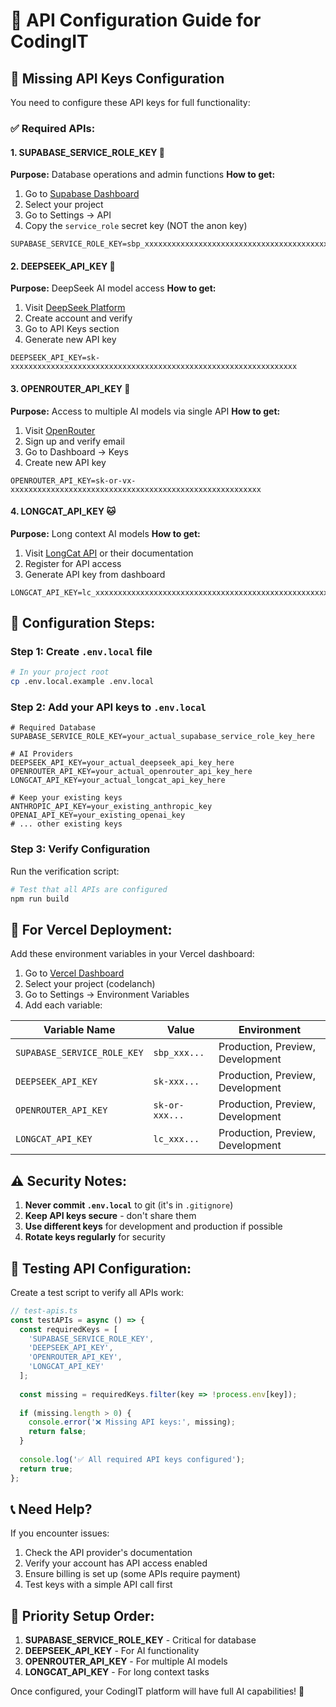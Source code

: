 # 🔧 API Configuration Guide for CodingIT

## 🚨 Missing API Keys Configuration

You need to configure these API keys for full functionality:

### ✅ **Required APIs:**

#### 1. **SUPABASE_SERVICE_ROLE_KEY** 🔐
**Purpose:** Database operations and admin functions
**How to get:**
1. Go to [Supabase Dashboard](https://supabase.com/dashboard)
2. Select your project
3. Go to Settings → API
4. Copy the `service_role` secret key (NOT the anon key)

```env
SUPABASE_SERVICE_ROLE_KEY=sbp_xxxxxxxxxxxxxxxxxxxxxxxxxxxxxxxxxxxxxxxxxxxxxxxxxxxxxxxxxxxxxxxxxxxxxxxx
```

#### 2. **DEEPSEEK_API_KEY** 🧠
**Purpose:** DeepSeek AI model access
**How to get:**
1. Visit [DeepSeek Platform](https://platform.deepseek.com/)
2. Create account and verify
3. Go to API Keys section
4. Generate new API key

```env
DEEPSEEK_API_KEY=sk-xxxxxxxxxxxxxxxxxxxxxxxxxxxxxxxxxxxxxxxxxxxxxxxxxxxxxxxxxxxxxxxx
```

#### 3. **OPENROUTER_API_KEY** 🚀
**Purpose:** Access to multiple AI models via single API
**How to get:**
1. Visit [OpenRouter](https://openrouter.ai/)
2. Sign up and verify email
3. Go to Dashboard → Keys
4. Create new API key

```env
OPENROUTER_API_KEY=sk-or-vx-xxxxxxxxxxxxxxxxxxxxxxxxxxxxxxxxxxxxxxxxxxxxxxxxxxxxxxxx
```

#### 4. **LONGCAT_API_KEY** 🐱
**Purpose:** Long context AI models
**How to get:**
1. Visit [LongCat API](https://longcat.ai/) or their documentation
2. Register for API access
3. Generate API key from dashboard

```env
LONGCAT_API_KEY=lc_xxxxxxxxxxxxxxxxxxxxxxxxxxxxxxxxxxxxxxxxxxxxxxxxxxxxxxxxxxxxxxxx
```

## 🔧 **Configuration Steps:**

### Step 1: Create `.env.local` file
```bash
# In your project root
cp .env.local.example .env.local
```

### Step 2: Add your API keys to `.env.local`
```env
# Required Database
SUPABASE_SERVICE_ROLE_KEY=your_actual_supabase_service_role_key_here

# AI Providers
DEEPSEEK_API_KEY=your_actual_deepseek_api_key_here
OPENROUTER_API_KEY=your_actual_openrouter_api_key_here  
LONGCAT_API_KEY=your_actual_longcat_api_key_here

# Keep your existing keys
ANTHROPIC_API_KEY=your_existing_anthropic_key
OPENAI_API_KEY=your_existing_openai_key
# ... other existing keys
```

### Step 3: Verify Configuration
Run the verification script:
```bash
# Test that all APIs are configured
npm run build
```

## 🚀 **For Vercel Deployment:**

Add these environment variables in your Vercel dashboard:

1. Go to [Vercel Dashboard](https://vercel.com/dashboard)
2. Select your project (codelanch)
3. Go to Settings → Environment Variables
4. Add each variable:

| Variable Name | Value | Environment |
|---------------|-------|-------------|
| `SUPABASE_SERVICE_ROLE_KEY` | `sbp_xxx...` | Production, Preview, Development |
| `DEEPSEEK_API_KEY` | `sk-xxx...` | Production, Preview, Development |
| `OPENROUTER_API_KEY` | `sk-or-xxx...` | Production, Preview, Development |
| `LONGCAT_API_KEY` | `lc_xxx...` | Production, Preview, Development |

## ⚠️ **Security Notes:**

1. **Never commit `.env.local`** to git (it's in `.gitignore`)
2. **Keep API keys secure** - don't share them
3. **Use different keys** for development and production if possible
4. **Rotate keys regularly** for security

## 🧪 **Testing API Configuration:**

Create a test script to verify all APIs work:

```typescript
// test-apis.ts
const testAPIs = async () => {
  const requiredKeys = [
    'SUPABASE_SERVICE_ROLE_KEY',
    'DEEPSEEK_API_KEY', 
    'OPENROUTER_API_KEY',
    'LONGCAT_API_KEY'
  ];
  
  const missing = requiredKeys.filter(key => !process.env[key]);
  
  if (missing.length > 0) {
    console.error('❌ Missing API keys:', missing);
    return false;
  }
  
  console.log('✅ All required API keys configured');
  return true;
};
```

## 📞 **Need Help?**

If you encounter issues:
1. Check the API provider's documentation
2. Verify your account has API access enabled
3. Ensure billing is set up (some APIs require payment)
4. Test keys with a simple API call first

## 🎯 **Priority Setup Order:**

1. **SUPABASE_SERVICE_ROLE_KEY** - Critical for database
2. **DEEPSEEK_API_KEY** - For AI functionality  
3. **OPENROUTER_API_KEY** - For multiple AI models
4. **LONGCAT_API_KEY** - For long context tasks

Once configured, your CodingIT platform will have full AI capabilities! 🚀